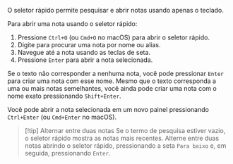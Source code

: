 O seletor rápido permite pesquisar e abrir notas usando apenas o teclado.

Para abrir uma nota usando o seletor rápido:

1. Pressione `Ctrl+O` (ou `Cmd+O` no macOS) para abrir o seletor rápido.
2. Digite para procurar uma nota por nome ou alias.
3. Navegue até a nota usando as teclas de seta.
4. Pressione `Enter` para abrir a nota selecionada.

Se o texto não corresponder a nenhuma nota, você pode pressionar `Enter` para criar uma nota com esse nome. Mesmo que o texto corresponda a uma ou mais notas semelhantes, você ainda pode criar uma nota com o nome exato pressionando `Shift+Enter`.

Você pode abrir a nota selecionada em um novo painel pressionando `Ctrl+Enter` (ou `Cmd+Enter` no macOS).

> [!tip] Alternar entre duas notas
> Se o termo de pesquisa estiver vazio, o seletor rápido mostra as notas mais recentes. Alterne entre duas notas abrindo o seletor rápido, pressionando a seta `Para baixo` e, em seguida, pressionando `Enter`.